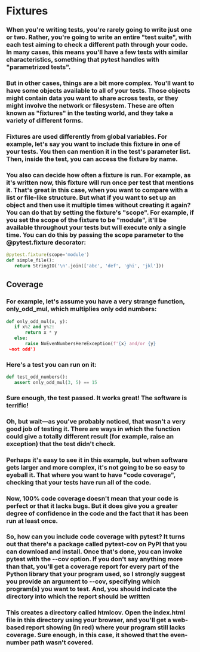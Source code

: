 # Fixtures
### When you're writing tests, you're rarely going to write just one or two. Rather, you're going to write an entire "test suite", with each test aiming to check a different path through your code. In many cases, this means you'll have a few tests with similar characteristics, something that pytest handles with "parametrized tests".

### But in other cases, things are a bit more complex. You'll want to have some objects available to all of your tests. Those objects might contain data you want to share across tests, or they might involve the network or filesystem. These are often known as "fixtures" in the testing world, and they take a variety of different forms.

### Fixtures are used differently from global variables. For example, let's say you want to include this fixture in one of your tests. You then can mention it in the test's parameter list. Then, inside the test, you can access the fixture by name.

### You also can decide how often a fixture is run. For example, as it's written now, this fixture will run once per test that mentions it. That's great in this case, when you want to compare with a list or file-like structure. But what if you want to set up an object and then use it multiple times without creating it again? You can do that by setting the fixture's "scope". For example, if you set the scope of the fixture to be "module", it'll be available throughout your tests but will execute only a single time. You can do this by passing the scope parameter to the @pytest.fixture decorator:
```python
@pytest.fixture(scope='module')
def simple_file():
   return StringIO('\n'.join(['abc', 'def', 'ghi', 'jkl']))
```

## Coverage

### For example, let's assume you have a very strange function, only_odd_mul, which multiplies only odd numbers:
```python
def only_odd_mul(x, y):
   if x%2 and y%2:
       return x * y
   else:
       raise NoEvenNumbersHereException(f'{x} and/or {y}
 ↪not odd')
```

### Here's a test you can run on it: 
```python
def test_odd_numbers():
   assert only_odd_mul(3, 5) == 15
```
### Sure enough, the test passed. It works great! The software is terrific!

### Oh, but wait—as you've probably noticed, that wasn't a very good job of testing it. There are ways in which the function could give a totally different result (for example, raise an exception) that the test didn't check.

### Perhaps it's easy to see it in this example, but when software gets larger and more complex, it's not going to be so easy to eyeball it. That where you want to have "code coverage", checking that your tests have run all of the code.

### Now, 100% code coverage doesn't mean that your code is perfect or that it lacks bugs. But it does give you a greater degree of confidence in the code and the fact that it has been run at least once.

### So, how can you include code coverage with pytest? It turns out that there's a package called pytest-cov on PyPI that you can download and install. Once that's done, you can invoke pytest with the --cov option. If you don't say anything more than that, you'll get a coverage report for every part of the Python library that your program used, so I strongly suggest you provide an argument to --cov, specifying which program(s) you want to test. And, you should indicate the directory into which the report should be written


### This creates a directory called htmlcov. Open the index.html file in this directory using your browser, and you'll get a web-based report showing (in red) where your program still lacks coverage. Sure enough, in this case, it showed that the even-number path wasn't covered.




